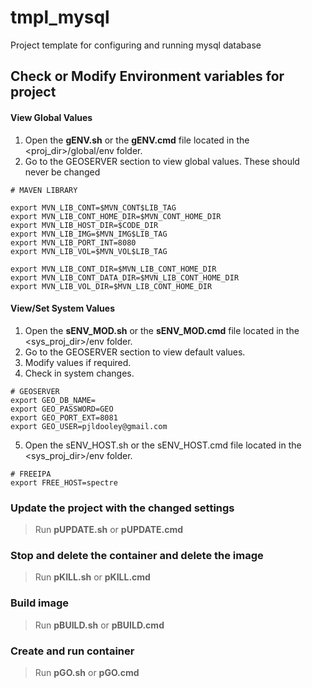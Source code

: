 # tmpl_mysql

Project template for configuring and running mysql database

## Check or Modify Environment variables for project

#### View Global Values
1. Open the **gENV.sh** or the **gENV.cmd** file located in the <proj_dir>/global/env folder.
2. Go to the GEOSERVER section to view global values.  These should never be changed
```
# MAVEN LIBRARY

export MVN_LIB_CONT=$MVN_CONT$LIB_TAG
export MVN_LIB_CONT_HOME_DIR=$MVN_CONT_HOME_DIR
export MVN_LIB_HOST_DIR=$CODE_DIR
export MVN_LIB_IMG=$MVN_IMG$LIB_TAG
export MVN_LIB_PORT_INT=8080
export MVN_LIB_VOL=$MVN_VOL$LIB_TAG

export MVN_LIB_CONT_DIR=$MVN_LIB_CONT_HOME_DIR
export MVN_LIB_CONT_DATA_DIR=$MVN_LIB_CONT_HOME_DIR
export MVN_LIB_VOL_DIR=$MVN_LIB_CONT_HOME_DIR
```

#### View/Set System Values
1. Open the **sENV_MOD.sh** or the **sENV_MOD.cmd** file located in the <sys_proj_dir>/env folder.
2. Go to the GEOSERVER section to view default values.
3. Modify values if required.
4. Check in system changes.
```
# GEOSERVER
export GEO_DB_NAME=
export GEO_PASSWORD=GEO
export GEO_PORT_EXT=8081
export GEO_USER=pjldooley@gmail.com

```

5. Open the sENV_HOST.sh or the sENV_HOST.cmd file located in the <sys_proj_dir>/env folder.
```
# FREEIPA
export FREE_HOST=spectre
```
### Update the project with the changed settings
> Run **pUPDATE.sh** or **pUPDATE.cmd**

### Stop and delete the container and delete the image
> Run **pKILL.sh** or **pKILL.cmd**

### Build image
> Run **pBUILD.sh** or **pBUILD.cmd**

### Create and run container
> Run **pGO.sh** or **pGO.cmd** 
